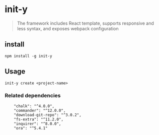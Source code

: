 # init-y
> The framework includes React template, supports responsive and less syntax, and exposes webpack configuration
## install
```shell
npm install -g init-y
```
## Usage
```shell
init-y create <project-name>
```
### Related dependencies
```shell
    "chalk": "^4.0.0",
    "commander": "^12.0.0",
    "download-git-repo": "^3.0.2",
    "fs-extra": "^11.2.0",
    "inquirer": "^8.0.0",
    "ora": "^5.4.1"
```